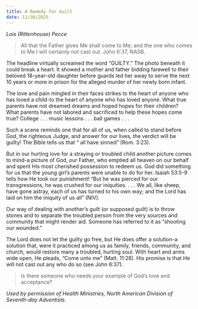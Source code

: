 ```yaml
---
title: A Remedy for Guilt
date: 11/30/2025
---
```


_Lois (Rittenhouse) Pecce_

> <p></p>
> All that the Father gives Me shall come to Me; and the one who comes to Me I will certainly not cast out. John 6:37, NASB.

The headline virtually screamed the word “GUILTY.” The photo beneath it could break a heart. It showed a mother and father bidding farewell to their beloved 18-year-old daughter before guards led her away to serve the next 10 years or more in prison for the alleged murder of her newly born infant.

The love and pain mingled in their faces strikes to the heart of anyone who has loved a child-to the heart of anyone who has loved anyone. What true parents have not dreamed dreams and hoped hopes for their children? What parents have not labored and sacrificed to help these hopes come true? College . . . music lessons . . . ball games . . .

Such a scene reminds one that for all of us, when called to stand before God, the righteous Judge, and answer for our lives, the verdict will be guilty! The Bible tells us that “ all have sinned” (Rom. 3:23).

But in our hurting love for a straying or troubled child another picture comes to mind-a picture of God, our Father, who emptied all heaven on our behalf and spent His most cherished possession to redeem us. God did something for us that the young girl’s parents were unable to do for her. Isaiah 53:5-9 tells how He took our punishment! “But he was pierced for our transgressions, he was crushed for our iniquities. . . . We all, like sheep, have gone astray, each of us has turned to his own way; and the Lord has laid on him the iniquity of us all” (NIV).

Our way of dealing with another’s guilt (or supposed guilt) is to throw stones and to separate the troubled person from the very sources and community that might render aid. Someone has referred to it as “shooting our wounded.”

The Lord does not let the guilty go free, but He does offer a solution-a solution that, were it practiced among us as family, friends, community, and church, would restore many a troubled, hurting soul. With heart and arms wide open, He pleads, “Come unto me” (Matt. 11:28). His promise is that He will not cast out any who do so (see John 6:37).

> <callout></callout>
> Is there someone who needs your example of God’s love and acceptance?

_Used by permission of Health Ministries, North American Division of Seventh-day Adventists._